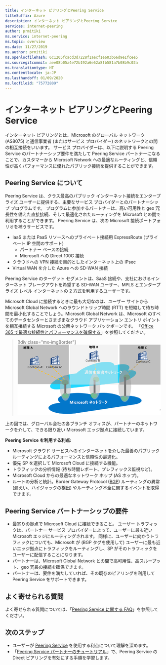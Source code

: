 ```yaml
---
title: インターネット ピアリングとPeering Service
titleSuffix: Azure
description: インターネット ピアリングとPeering Service
services: internet-peering
author: prmitiki
ms.service: internet-peering
ms.topic: overview
ms.date: 11/27/2019
ms.author: prmitiki
ms.openlocfilehash: 6c1205fcacd3d7228f1aecf1e603b66d9e1fcee5
ms.sourcegitcommit: aee08b05a4e72b192a6e62a8fb581a7b08b9c02a
ms.translationtype: HT
ms.contentlocale: ja-JP
ms.lasthandoff: 01/09/2020
ms.locfileid: "75772809"
---
```

# <a name="internet-peering-vs-peering-service"></a>インターネット ピアリングとPeering Service

インターネット ピアリングとは、Microsoft のグローバル ネットワーク (AS8075) と通信事業者 (またはサービス プロバイダー) のネットワークとの間の相互接続をいいます。 サービス プロバイダーは、以下に説明する Peering Service のパートナーシップ要件を満たして Peering Service パートナーになることで、カスタマーから Microsoft Network への最適なルーティングと、信頼性が高くパフォーマンスに優れたパブリック接続を提供することができます。

## <a name="about-peering-service"></a>Peering Service について
Peering Service は、クラス最高のパブリック インターネット接続をエンタープライズ ユーザーに提供する、主要なサービス プロバイダーとのパートナーシップ プログラムです。 プログラムに参加するパートナーは、高い可用性と geo 冗長性を備えた直接接続、そして最適化されたルーティングを Microsoft との間で利用することができます。 Peering Service は、次の Microsoft 接続ポートフォリオを補うサービスです。
*   IaaS または PaaS リソースへのプライベート接続用 ExpressRoute (プライベート IP 空間のサポート)
    *   パートナー ベースの接続
    *   Microsoft への Direct 100G 接続
*   クラウドへの VPN 接続を目的としたインターネット上の IPsec
*   Virtual WAN を介した Azure への SD-WAN 接続

Peering Service のターゲット セグメントは、SaaS 接続や、支社におけるインターネット ブレークアウトを希望する SD-WAN ユーザー、MPLS とエンタープライズ レベル インターネットの 2 方式を利用するユーザーです。

Microsoft Cloud に接続するときに最も大切なのは、ユーザー サイトから Microsoft Global Network へのラウンドトリップ時間 (RTT) を短縮して待ち時間を最小化することでしょう。Microsoft Global Network は、Microsoft のすべてのデータセンターとさまざまなクラウド アプリケーション エントリ ポイントを相互接続する Microsoft の公衆ネットワーク バックボーンです。 「[Office 365 で最適な接続性とパフォーマンスを確保する](https://techcommunity.microsoft.com/t5/Office-365-Blog/Getting-the-best-connectivity-and-performance-in-Office-365/ba-p/124694)」を参照してください。

> [!div class="mx-imgBorder"]
> ![分散アクセスの画像](./media/distributed-access.png)

上の図では、グローバル会社の各ブランチ オフィスが、パートナーのネットワークを介して、できる限り近い Microsoft エッジ拠点に接続しています。

**Peering Service を利用する利点:**
* Microsoft クラウド サービスへのインターネットを介した最善のパブリック ルーティングによるパフォーマンスと信頼性の最適化。
* 優先 SP を選択して Microsoft Cloud に接続する機能。
* トラフィックの分析情報 (待ち時間レポート、プレフィックス監視など)。
* Microsoft Cloud からの最適なネットワーク ホップ (AS ホップ)。
* ルートの分析と統計。Border Gateway Protocol ([BGP](https://en.wikipedia.org/wiki/Border_Gateway_Protocol)) ルーティングの異常 (漏えい、ハイジャックの検出) やルーティング不全に関するイベントを取得できます。

## <a name="peering-service-partnership-requirements"></a>Peering Service パートナーシップの要件
* 最寄りの拠点で Microsoft Cloud に接続できること。 ユーザー トラフィックは、パートナー サービス プロバイダーによって、ユーザーに最も近い Microsoft エッジにルーティングされます。 同様に、ユーザーに向かうトラフィックについても、Microsoft が (BGP タグを使用して) ユーザーに最も近いエッジ拠点にトラフィックをルーティングし、SP がそのトラフィックをユーザーに配信することになります。
* パートナーは、Microsoft Global Network との間で高可用性、高スループット、geo 冗長の接続を確保できます。
* パートナーは、要件を満たしていれば、その既存のピアリングを利用して Peering Service をサポートできます。

## <a name="faq"></a>よく寄せられる質問
よく寄せられる質問については、「[Peering Service に関する FAQ](service-faqs.md)」を参照してください。

## <a name="next-steps"></a>次のステップ

* ユーザーが [Peering Service](https://docs.microsoft.com/azure/peering-service/) を使用する利点について理解を深めます。
* 「[Peering Service パートナーのチュートリアル](walkthrough-peering-service-all.md)」で、Peering Service の Direct ピアリングを有効にする手順を学習します。
